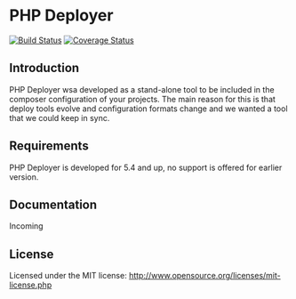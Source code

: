 PHP Deployer
============
[![Build Status](https://travis-ci.org/jelte/php-deployer.svg?branch=master)](https://travis-ci.org/jelte/php-deployer)
[![Coverage Status](https://img.shields.io/coveralls/jelte/php-deployer.svg)](https://coveralls.io/r/jelte/php-deployer?branch=master)

Introduction
------------

PHP Deployer wsa developed as a stand-alone tool to be included in the composer configuration of your projects.
The main reason for this is that deploy tools evolve and configuration formats change and we wanted a tool that we could keep in sync.

Requirements
------------

PHP Deployer is developed for 5.4 and up, no support is offered for earlier version.

Documentation
-------------

Incoming 

License
-------
Licensed under the MIT license: http://www.opensource.org/licenses/mit-license.php
